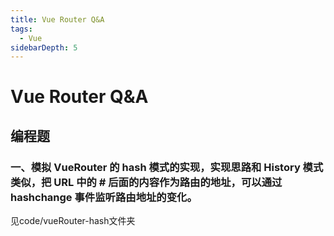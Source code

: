 ```yaml
---
title: Vue Router Q&A
tags:
  - Vue
sidebarDepth: 5
---
```

# Vue Router Q&A
## 编程题
### 一、模拟 VueRouter 的 hash 模式的实现，实现思路和 History 模式类似，把 URL 中的 # 后面的内容作为路由的地址，可以通过 hashchange 事件监听路由地址的变化。

见code/vueRouter-hash文件夹
